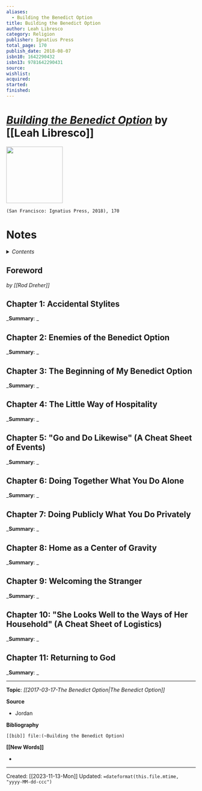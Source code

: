 ```yaml
---
aliases:
  - Building the Benedict Option
title: Building the Benedict Option
author: Leah Libresco
category: Religion
publisher: Ignatius Press
total_page: 170
publish_date: 2018-08-07
isbn10: 1642290432
isbn13: 9781642290431
source: 
wishlist: 
acquired: 
started: 
finished:
---
```

# *[Building the Benedict Option](https://ignatius.com/building-the-benedict-option-bbop/)* by [[Leah Libresco]]

<img src="https://cdn11.bigcommerce.com/s-cvc90x9929/images/stencil/640w/products/151/414/BBOP_r__22583.1617023037.jpg?c=1" width=150>

`(San Francisco: Ignatius Press, 2018), 170`

# Notes

<details>
 <summary><i>Contents</i></summary>
<!-- MarkdownTOC autolink="true" -->

<!-- /MarkdownTOC -->
</details>


## Foreword
*by [[Rod Dreher]]*

## Chapter 1: Accidental Stylites
_**Summary**: _



## Chapter 2: Enemies of the Benedict Option
_**Summary**: _



## Chapter 3: The Beginning of My Benedict Option
_**Summary**: _



## Chapter 4: The Little Way of Hospitality
_**Summary**: _



## Chapter 5: "Go and Do Likewise" (A Cheat Sheet of Events)
_**Summary**: _



## Chapter 6: Doing Together What You Do Alone
_**Summary**: _



## Chapter 7: Doing Publicly What You Do Privately
_**Summary**: _



## Chapter 8: Home as a Center of Gravity
_**Summary**: _



## Chapter 9: Welcoming the Stranger
_**Summary**: _



## Chapter 10: "She Looks Well to the Ways of Her Household" (A Cheat Sheet of Logistics)
_**Summary**: _



## Chapter 11: Returning to God
_**Summary**: _



--- 
**Topic**: *[[2017-03-17-The Benedict Option|The Benedict Option]]*

**Source**
- Jordan

**Bibliography**

```query
[[bib]] file:(~Building the Benedict Option)
```
 

**[[New Words]]**

- 

---
Created: [[2023-11-13-Mon]]
Updated: `=dateformat(this.file.mtime, "yyyy-MM-dd-ccc")`
